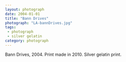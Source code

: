 ```yaml
---
layout: photograph
date: 2004-01-01
title: "Bann Drives"
photograph: "LA-bannDrives.jpg"
tags: 
 - photograph
 - silver gelatin
category: photograph
---
```

Bann Drives, 2004. Print made in 2010.
Silver gelatin print.
